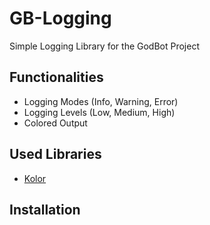 # GB-Logging

Simple Logging Library for the GodBot Project

## Functionalities

- Logging Modes (Info, Warning, Error)
- Logging Levels (Low, Medium, High)
- Colored Output

## Used Libraries

- [Kolor](https://github.com/ziggy42/kolor)

## Installation
